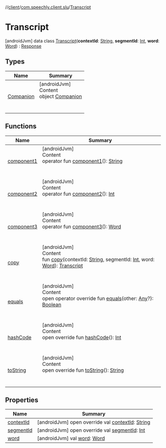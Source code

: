 //[client](../../index.md)/[com.speechly.client.slu](../index.md)/[Transcript](index.md)



# Transcript  
 [androidJvm] data class [Transcript](index.md)(**contextId**: [String](https://kotlinlang.org/api/latest/jvm/stdlib/kotlin/-string/index.html), **segmentId**: [Int](https://kotlinlang.org/api/latest/jvm/stdlib/kotlin/-int/index.html), **word**: [Word](../-word/index.md)) : [Response](../-response/index.md)   


## Types  
  
|  Name|  Summary| 
|---|---|
| <a name="com.speechly.client.slu/Transcript.Companion///PointingToDeclaration/"></a>[Companion](-companion/index.md)| <a name="com.speechly.client.slu/Transcript.Companion///PointingToDeclaration/"></a>[androidJvm]  <br>Content  <br>object [Companion](-companion/index.md)  <br><br><br>


## Functions  
  
|  Name|  Summary| 
|---|---|
| <a name="com.speechly.client.slu/Transcript/component1/#/PointingToDeclaration/"></a>[component1](component1.md)| <a name="com.speechly.client.slu/Transcript/component1/#/PointingToDeclaration/"></a>[androidJvm]  <br>Content  <br>operator fun [component1](component1.md)(): [String](https://kotlinlang.org/api/latest/jvm/stdlib/kotlin/-string/index.html)  <br><br><br>
| <a name="com.speechly.client.slu/Transcript/component2/#/PointingToDeclaration/"></a>[component2](component2.md)| <a name="com.speechly.client.slu/Transcript/component2/#/PointingToDeclaration/"></a>[androidJvm]  <br>Content  <br>operator fun [component2](component2.md)(): [Int](https://kotlinlang.org/api/latest/jvm/stdlib/kotlin/-int/index.html)  <br><br><br>
| <a name="com.speechly.client.slu/Transcript/component3/#/PointingToDeclaration/"></a>[component3](component3.md)| <a name="com.speechly.client.slu/Transcript/component3/#/PointingToDeclaration/"></a>[androidJvm]  <br>Content  <br>operator fun [component3](component3.md)(): [Word](../-word/index.md)  <br><br><br>
| <a name="com.speechly.client.slu/Transcript/copy/#kotlin.String#kotlin.Int#com.speechly.client.slu.Word/PointingToDeclaration/"></a>[copy](copy.md)| <a name="com.speechly.client.slu/Transcript/copy/#kotlin.String#kotlin.Int#com.speechly.client.slu.Word/PointingToDeclaration/"></a>[androidJvm]  <br>Content  <br>fun [copy](copy.md)(contextId: [String](https://kotlinlang.org/api/latest/jvm/stdlib/kotlin/-string/index.html), segmentId: [Int](https://kotlinlang.org/api/latest/jvm/stdlib/kotlin/-int/index.html), word: [Word](../-word/index.md)): [Transcript](index.md)  <br><br><br>
| <a name="kotlin/Any/equals/#kotlin.Any?/PointingToDeclaration/"></a>[equals](../../com.speechly.ui/-speechly-button/index.md#%5Bkotlin%2FAny%2Fequals%2F%23kotlin.Any%3F%2FPointingToDeclaration%2F%5D%2FFunctions%2F-752291050)| <a name="kotlin/Any/equals/#kotlin.Any?/PointingToDeclaration/"></a>[androidJvm]  <br>Content  <br>open operator override fun [equals](../../com.speechly.ui/-speechly-button/index.md#%5Bkotlin%2FAny%2Fequals%2F%23kotlin.Any%3F%2FPointingToDeclaration%2F%5D%2FFunctions%2F-752291050)(other: [Any](https://kotlinlang.org/api/latest/jvm/stdlib/kotlin/-any/index.html)?): [Boolean](https://kotlinlang.org/api/latest/jvm/stdlib/kotlin/-boolean/index.html)  <br><br><br>
| <a name="kotlin/Any/hashCode/#/PointingToDeclaration/"></a>[hashCode](../../com.speechly.ui/-speechly-button/index.md#%5Bkotlin%2FAny%2FhashCode%2F%23%2FPointingToDeclaration%2F%5D%2FFunctions%2F-752291050)| <a name="kotlin/Any/hashCode/#/PointingToDeclaration/"></a>[androidJvm]  <br>Content  <br>open override fun [hashCode](../../com.speechly.ui/-speechly-button/index.md#%5Bkotlin%2FAny%2FhashCode%2F%23%2FPointingToDeclaration%2F%5D%2FFunctions%2F-752291050)(): [Int](https://kotlinlang.org/api/latest/jvm/stdlib/kotlin/-int/index.html)  <br><br><br>
| <a name="kotlin/Any/toString/#/PointingToDeclaration/"></a>[toString](../../com.speechly.client.speech/-client/-companion/index.md#%5Bkotlin%2FAny%2FtoString%2F%23%2FPointingToDeclaration%2F%5D%2FFunctions%2F-752291050)| <a name="kotlin/Any/toString/#/PointingToDeclaration/"></a>[androidJvm]  <br>Content  <br>open override fun [toString](../../com.speechly.client.speech/-client/-companion/index.md#%5Bkotlin%2FAny%2FtoString%2F%23%2FPointingToDeclaration%2F%5D%2FFunctions%2F-752291050)(): [String](https://kotlinlang.org/api/latest/jvm/stdlib/kotlin/-string/index.html)  <br><br><br>


## Properties  
  
|  Name|  Summary| 
|---|---|
| <a name="com.speechly.client.slu/Transcript/contextId/#/PointingToDeclaration/"></a>[contextId](context-id.md)| <a name="com.speechly.client.slu/Transcript/contextId/#/PointingToDeclaration/"></a> [androidJvm] open override val [contextId](context-id.md): [String](https://kotlinlang.org/api/latest/jvm/stdlib/kotlin/-string/index.html)   <br>
| <a name="com.speechly.client.slu/Transcript/segmentId/#/PointingToDeclaration/"></a>[segmentId](segment-id.md)| <a name="com.speechly.client.slu/Transcript/segmentId/#/PointingToDeclaration/"></a> [androidJvm] open override val [segmentId](segment-id.md): [Int](https://kotlinlang.org/api/latest/jvm/stdlib/kotlin/-int/index.html)   <br>
| <a name="com.speechly.client.slu/Transcript/word/#/PointingToDeclaration/"></a>[word](word.md)| <a name="com.speechly.client.slu/Transcript/word/#/PointingToDeclaration/"></a> [androidJvm] val [word](word.md): [Word](../-word/index.md)   <br>

